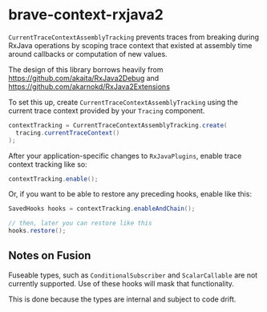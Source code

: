 # brave-context-rxjava2
`CurrentTraceContextAssemblyTracking` prevents traces from breaking
during RxJava operations by scoping trace context that existed
at assembly time around callbacks or computation of new values.

The design of this library borrows heavily from https://github.com/akaita/RxJava2Debug and https://github.com/akarnokd/RxJava2Extensions

To set this up, create `CurrentTraceContextAssemblyTracking` using the
current trace context provided by your `Tracing` component.

```java
contextTracking = CurrentTraceContextAssemblyTracking.create(
  tracing.currentTraceContext()
);
```

After your application-specific changes to `RxJavaPlugins`, enable trace
context tracking like so:

```java
contextTracking.enable();
```

Or, if you want to be able to restore any preceding hooks, enable like
this:
```java
SavedHooks hooks = contextTracking.enableAndChain();

// then, later you can restore like this
hooks.restore();
```

## Notes on Fusion
Fuseable types, such as `ConditionalSubscriber` and `ScalarCallable` are
not currently supported. Use of these hooks will mask that functionality.

This is done because the types are internal and subject to code drift.
